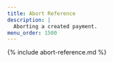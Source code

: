 ```yaml
---
title: Abort Reference
description: |
  Aborting a created payment.
menu_order: 1500
---
```


{% include abort-reference.md  %}
